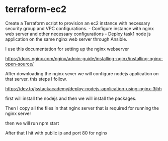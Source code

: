 # terraform-ec2
Create a Terraform script to provision an ec2 instance with necessary security group and VPC configurations. - Configure instance with nginx web server and other necessary configurations - Deploy task1 node js application on the same nginx web server through Ansible.

I use this documentation for setting up the nginx webserver

https://docs.nginx.com/nginx/admin-guide/installing-nginx/installing-nginx-open-source/

After downloading the nginx sever we will configure nodejs application on that server. this steps I follow.

https://dev.to/jsstackacademy/deploy-nodejs-application-using-nginx-3jhh

first will install the nodejs and then we will install the packages.


Then I copy all the files in that nginx server that is required for running the nginx server

then we will run npm start






After that I hit with public ip and port 80 for nginx
